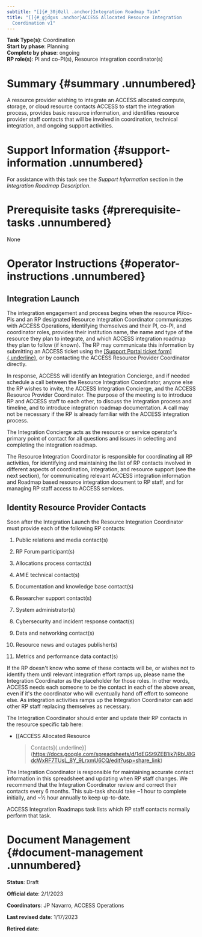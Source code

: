 ```yaml
---
subtitle: "[]{#_30j0zll .anchor}Integration Roadmap Task"
title: "[]{#_gjdgxs .anchor}ACCESS Allocated Resource Integration
  Coordination v1"
---
```


**Task Type(s)**: Coordination\
**Start by phase**: Planning\
**Complete by phase**: ongoing\
**RP role(s)**: PI and co-PI(s), Resource integration coordinator(s)

# Summary {#summary .unnumbered}

A resource provider wishing to integrate an ACCESS allocated compute,
storage, or cloud resource contacts ACCESS to start the integration
process, provides basic resource information, and identifies resource
provider staff contacts that will be involved in coordination, technical
integration, and ongoing support activities.

# Support Information {#support-information .unnumbered}

For assistance with this task see the *Support Information* section in
the *Integration Roadmap Description*.

# Prerequisite tasks {#prerequisite-tasks .unnumbered}

None

# Operator Instructions {#operator-instructions .unnumbered}

## Integration Launch

The integration engagement and process begins when the resource
PI/co-PIs and an RP designated Resource Integration Coordinator
communicates with ACCESS Operations, identifying themselves and their
PI, co-PI, and coordinator roles, provides their institution name, the
name and type of the resource they plan to integrate, and which ACCESS
integration roadmap they plan to follow (if known). The RP may
communicate this information by submitting an ACCESS ticket using the
[[Support Portal ticket
form]{.underline}](https://support.access-ci.org/open-a-ticket), or by
contacting the ACCESS Resource Provider Coordinator directly.

In response, ACCESS will identify an Integration Concierge, and if
needed schedule a call between the Resource Integration Coordinator,
anyone else the RP wishes to invite, the ACCESS Integration Concierge,
and the ACCESS Resource Provider Coordinator. The purpose of the meeting
is to introduce RP and ACCESS staff to each other, to discuss the
integration process and timeline, and to introduce integration roadmap
documentation. A call may not be necessary if the RP is already familiar
with the ACCESS integration process.

The Integration Concierge acts as the resource or service operator's
primary point of contact for all questions and issues in selecting and
completing the integration roadmap.

The Resource Integration Coordinator is responsible for coordinating all
RP activities, for identifying and maintaining the list of RP contacts
involved in different aspects of coordination, integration, and resource
support (see the next section), for communicating relevant ACCESS
integration information and Roadmap based resource integration document
to RP staff, and for managing RP staff access to ACCESS services.

## Identity Resource Provider Contacts

Soon after the Integration Launch the Resource Integration Coordinator
must provide each of the following RP contacts:

1)  Public relations and media contact(s)

2)  RP Forum participant(s)

3)  Allocations process contact(s)

4)  AMIE technical contact(s)

5)  Documentation and knowledge base contact(s)

6)  Researcher support contact(s)

7)  System administrator(s)

8)  Cybersecurity and incident response contact(s)

9)  Data and networking contact(s)

10) Resource news and outages publisher(s)

11) Metrics and performance data contact(s)

If the RP doesn't know who some of these contacts will be, or wishes not
to identify them until relevant integration effort ramps up, please name
the Integration Coordinator as the placeholder for those roles. In other
words, ACCESS needs each someone to be the contact in each of the above
areas, even if it's the coordinator who will eventually hand off effort
to someone else. As integration activities ramps up the Integration
Coordinator can add other RP staff replacing themselves as necessary.

The Integration Coordinator should enter and update their RP contacts in
the resource specific tab here:

-   [[ACCESS Allocated Resource
    > Contacts]{.underline}](https://docs.google.com/spreadsheets/d/1dEGSt9ZEB1ik7jRbU8GdcWxRF7TUsL_8Y_9LrxmU6CQ/edit?usp=share_link)

The Integration Coordinator is responsible for maintaining accurate
contact information in this spreadsheet and updating when RP staff
changes. We recommend that the Integration Coordinator review and
correct their contacts every 6 months. This sub-task should take \~1
hour to complete initially, and \~½ hour annually to keep up-to-date.

ACCESS Integration Roadmaps task lists which RP staff contacts normally
perform that task.

# Document Management {#document-management .unnumbered}

**Status**: Draft

**Official date**: 2/1/2023

**Coordinators**: JP Navarro, ACCESS Operations

**Last revised date**: 1/17/2023

**Retired date**:
